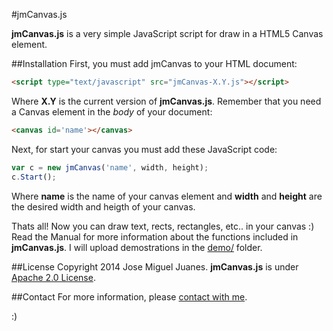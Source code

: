 #jmCanvas.js

**jmCanvas.js** is a very simple JavaScript script for draw in a HTML5 Canvas element.

##Installation
First, you must add jmCanvas to your HTML document:
```html
<script type="text/javascript" src="jmCanvas-X.Y.js"></script>
```
Where **X.Y** is the current version of **jmCanvas.js**. Remember that you need a Canvas element in the *body* of your document:
```html
<canvas id='name'></canvas>
```
Next, for start your canvas you must add these JavaScript code:
```javascript
var c = new jmCanvas('name', width, height);
c.Start();
```
Where **name** is the name of your canvas element and **width** and **height** are the desired width and heigth of your canvas.

Thats all! Now you can draw text, rects, rectangles, etc.. in your canvas :) Read the Manual for more information about the functions included in **jmCanvas.js**. I will upload demostrations in the [demo/](demo/) folder.


##License
Copyright 2014 Jose Miguel Juanes. **jmCanvas.js** is under [Apache 2.0 License](LICENSE).

##Contact
For more information, please [contact with me](http://www.jmjuanes.com.es/contacto).

:)

